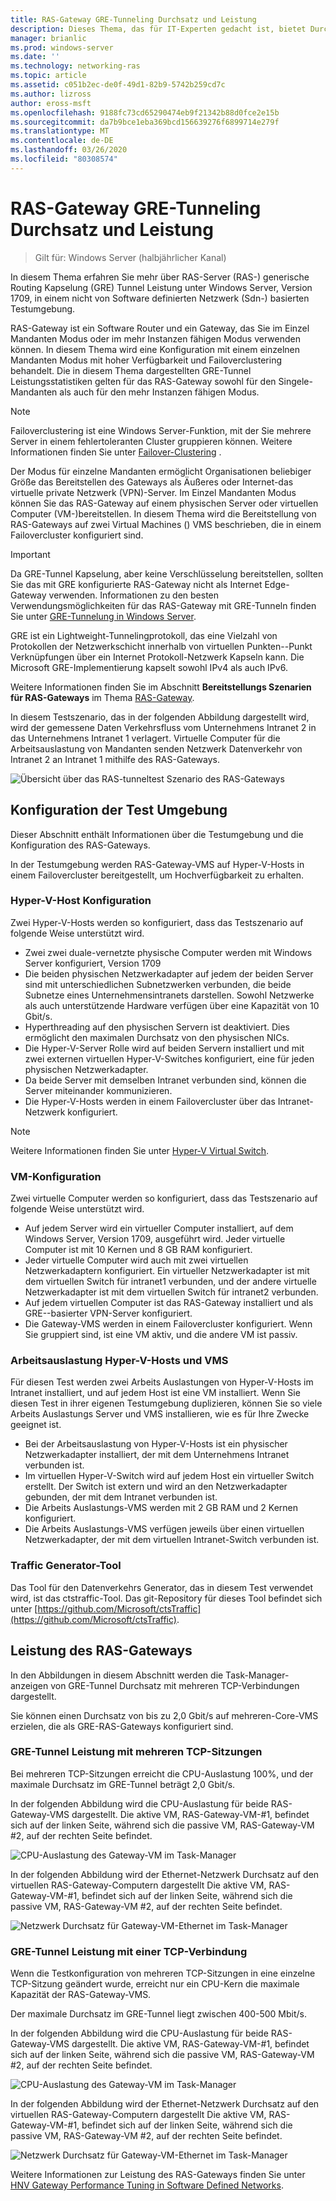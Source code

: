 ```yaml
---
title: RAS-Gateway GRE-Tunneling Durchsatz und Leistung
description: Dieses Thema, das für IT-Experten gedacht ist, bietet Durchsatz-Leistungsinformationen zu den RAS-Tunneln (Generic Routing Kapselung) des RAS-Gateways.
manager: brianlic
ms.prod: windows-server
ms.date: ''
ms.technology: networking-ras
ms.topic: article
ms.assetid: c051b2ec-de0f-49d1-82b9-5742b259cd7c
ms.author: lizross
author: eross-msft
ms.openlocfilehash: 9188fc73cd65290474eb9f21342b88d0fce2e15b
ms.sourcegitcommit: da7b9bce1eba369bcd156639276f6899714e279f
ms.translationtype: MT
ms.contentlocale: de-DE
ms.lasthandoff: 03/26/2020
ms.locfileid: "80308574"
---
```

# <a name="ras-gateway-gre-tunnel-throughput-and-performance"></a>RAS-Gateway GRE-Tunneling Durchsatz und Leistung

>Gilt für: Windows Server \(halbjährlicher Kanal\)

In diesem Thema erfahren Sie mehr über RAS-Server \(RAS-\) generische Routing Kapselung \(GRE\) Tunnel Leistung unter Windows Server, Version 1709, in einem nicht von Software definierten Netzwerk \(Sdn-\) basierten Testumgebung.

RAS-Gateway ist ein Software Router und ein Gateway, das Sie im Einzel Mandanten Modus oder im mehr Instanzen fähigen Modus verwenden können. In diesem Thema wird eine Konfiguration mit einem einzelnen Mandanten Modus mit hoher Verfügbarkeit und Failoverclustering behandelt. Die in diesem Thema dargestellten GRE-Tunnel Leistungsstatistiken gelten für das RAS-Gateway sowohl für den Singele-Mandanten als auch für den mehr Instanzen fähigen Modus.

>[!NOTE]
>Failoverclustering ist eine Windows Server-Funktion, mit der Sie mehrere Server in einem fehlertoleranten Cluster gruppieren können. Weitere Informationen finden Sie unter [Failover-Clustering](../../../failover-clustering/failover-clustering-overview.md) .

Der Modus für einzelne Mandanten ermöglicht Organisationen beliebiger Größe das Bereitstellen des Gateways als Äußeres oder Internet\-das virtuelle private Netzwerk \(VPN\)-Server. Im Einzel Mandanten Modus können Sie das RAS-Gateway auf einem physischen Server oder virtuellen Computer \(VM-\)bereitstellen. In diesem Thema wird die Bereitstellung von RAS-Gateways auf zwei Virtual Machines \(\) VMS beschrieben, die in einem Failovercluster konfiguriert sind.

>[!IMPORTANT]
>Da GRE-Tunnel Kapselung, aber keine Verschlüsselung bereitstellen, sollten Sie das mit GRE konfigurierte RAS-Gateway nicht als Internet Edge-Gateway verwenden. Informationen zu den besten Verwendungsmöglichkeiten für das RAS-Gateway mit GRE-Tunneln finden Sie unter [GRE-Tunnelung in Windows Server](gre-tunneling-windows-server.md).

GRE ist ein Lightweight-Tunnelingprotokoll, das eine Vielzahl von Protokollen der Netzwerkschicht innerhalb von virtuellen Punkten\-\-Punkt Verknüpfungen über ein Internet Protokoll-Netzwerk Kapseln kann. Die Microsoft GRE-Implementierung kapselt sowohl IPv4 als auch IPv6.

Weitere Informationen finden Sie im Abschnitt **Bereitstellungs Szenarien für RAS-Gateways** im Thema [RAS-Gateway](https://docs.microsoft.com/windows-server/remote/remote-access/ras-gateway/ras-gateway#bkmk_deploy). 

In diesem Testszenario, das in der folgenden Abbildung dargestellt wird, wird der gemessene Daten Verkehrsfluss vom Unternehmens Intranet 2 in das Unternehmens Intranet 1 verlagert. Virtuelle Computer für die Arbeitsauslastung von Mandanten senden Netzwerk Datenverkehr von Intranet 2 an Intranet 1 mithilfe des RAS-Gateways.

![Übersicht über das RAS-tunneltest Szenario des RAS-Gateways](../../media/GRE-Tunnel-Perf/Gre-Infrastructure.jpg)

## <a name="test-environment-configuration"></a>Konfiguration der Test Umgebung

Dieser Abschnitt enthält Informationen über die Testumgebung und die Konfiguration des RAS-Gateways.

In der Testumgebung werden RAS-Gateway-VMS auf Hyper\-V-Hosts in einem Failovercluster bereitgestellt, um Hochverfügbarkeit zu erhalten.

### <a name="hyper-v-host-configuration"></a>Hyper\-V-Host Konfiguration

Zwei Hyper\-V-Hosts werden so konfiguriert, dass das Testszenario auf folgende Weise unterstützt wird. 

- Zwei zwei duale\-vernetzte physische Computer werden mit Windows Server konfiguriert, Version 1709
- Die beiden physischen Netzwerkadapter auf jedem der beiden Server sind mit unterschiedlichen Subnetzwerken verbunden, die beide Subnetze eines Unternehmensintranets darstellen. Sowohl Netzwerke als auch unterstützende Hardware verfügen über eine Kapazität von 10 Gbit/s.
- Hyperthreading auf den physischen Servern ist deaktiviert. Dies ermöglicht den maximalen Durchsatz von den physischen NICs.
- Die Hyper\-V-Server Rolle wird auf beiden Servern installiert und mit zwei externen virtuellen Hyper\-V-Switches konfiguriert, eine für jeden physischen Netzwerkadapter.
- Da beide Server mit demselben Intranet verbunden sind, können die Server miteinander kommunizieren.
- Die Hyper\-V-Hosts werden in einem Failovercluster über das Intranet-Netzwerk konfiguriert. 

>[!NOTE]
>Weitere Informationen finden Sie unter [Hyper-V Virtual Switch](https://docs.microsoft.com/windows-server/virtualization/hyper-v-virtual-switch/hyper-v-virtual-switch).

### <a name="vm-configuration"></a>VM-Konfiguration

Zwei virtuelle Computer werden so konfiguriert, dass das Testszenario auf folgende Weise unterstützt wird.

- Auf jedem Server wird ein virtueller Computer installiert, auf dem Windows Server, Version 1709, ausgeführt wird. Jeder virtuelle Computer ist mit 10 Kernen und 8 GB RAM konfiguriert.
- Jeder virtuelle Computer wird auch mit zwei virtuellen Netzwerkadaptern konfiguriert. Ein virtueller Netzwerkadapter ist mit dem virtuellen Switch für intranet1 verbunden, und der andere virtuelle Netzwerkadapter ist mit dem virtuellen Switch für intranet2 verbunden.
- Auf jedem virtuellen Computer ist das RAS-Gateway installiert und als GRE-\-basierter VPN-Server konfiguriert.
- Die Gateway-VMS werden in einem Failovercluster konfiguriert. Wenn Sie gruppiert sind, ist eine VM aktiv, und die andere VM ist passiv.

### <a name="workload-hyper-v-hosts-and-vms"></a>Arbeitsauslastung Hyper\-V-Hosts und VMS

Für diesen Test werden zwei Arbeits Auslastungen von Hyper\-V-Hosts im Intranet installiert, und auf jedem Host ist eine VM installiert. Wenn Sie diesen Test in ihrer eigenen Testumgebung duplizieren, können Sie so viele Arbeits Auslastungs Server und VMS installieren, wie es für Ihre Zwecke geeignet ist.

- Bei der Arbeitsauslastung von Hyper\-V-Hosts ist ein physischer Netzwerkadapter installiert, der mit dem Unternehmens Intranet verbunden ist.
- Im virtuellen Hyper\-V-Switch wird auf jedem Host ein virtueller Switch erstellt. Der Switch ist extern und wird an den Netzwerkadapter gebunden, der mit dem Intranet verbunden ist.
- Die Arbeits Auslastungs-VMS werden mit 2 GB RAM und 2 Kernen konfiguriert.
- Die Arbeits Auslastungs-VMS verfügen jeweils über einen virtuellen Netzwerkadapter, der mit dem virtuellen Intranet-Switch verbunden ist.

### <a name="traffic-generator-tool"></a>Traffic Generator-Tool

Das Tool für den Datenverkehrs Generator, das in diesem Test verwendet wird, ist das ctstraffic-Tool. Das git-Repository für dieses Tool befindet sich unter [https://github.com/Microsoft/ctsTraffic](https://github.com/Microsoft/ctsTraffic).

## <a name="ras-gateway-performance"></a>Leistung des RAS-Gateways

In den Abbildungen in diesem Abschnitt werden die Task-Manager-anzeigen von GRE-Tunnel Durchsatz mit mehreren TCP-Verbindungen dargestellt.

Sie können einen Durchsatz von bis zu 2,0 Gbit/s auf mehreren\-Core-VMS erzielen, die als GRE-RAS-Gateways konfiguriert sind.

### <a name="gre-tunnel-performance-with-multiple-tcp-sessions"></a>GRE-Tunnel Leistung mit mehreren TCP-Sitzungen

Bei mehreren TCP-Sitzungen erreicht die CPU-Auslastung 100%, und der maximale Durchsatz im GRE-Tunnel beträgt 2,0 Gbit/s.

In der folgenden Abbildung wird die CPU-Auslastung für beide RAS-Gateway-VMS dargestellt. Die aktive VM, RAS-Gateway-VM-#1, befindet sich auf der linken Seite, während sich die passive VM, RAS-Gateway-VM #2, auf der rechten Seite befindet.

![CPU-Auslastung des Gateway-VM im Task-Manager](../../media/GRE-Tunnel-Perf/Gre-Tunnel-01.jpg)

In der folgenden Abbildung wird der Ethernet-Netzwerk Durchsatz auf den virtuellen RAS-Gateway-Computern dargestellt Die aktive VM, RAS-Gateway-VM-#1, befindet sich auf der linken Seite, während sich die passive VM, RAS-Gateway-VM #2, auf der rechten Seite befindet.

![Netzwerk Durchsatz für Gateway-VM-Ethernet im Task-Manager](../../media/GRE-Tunnel-Perf/Gre-Tunnel-02.jpg)


### <a name="gre-tunnel-performance-with-one-tcp-connection"></a>GRE-Tunnel Leistung mit einer TCP-Verbindung

Wenn die Testkonfiguration von mehreren TCP-Sitzungen in eine einzelne TCP-Sitzung geändert wurde, erreicht nur ein CPU-Kern die maximale Kapazität der RAS-Gateway-VMS.

Der maximale Durchsatz im GRE-Tunnel liegt zwischen 400-500 Mbit/s.

In der folgenden Abbildung wird die CPU-Auslastung für beide RAS-Gateway-VMS dargestellt. Die aktive VM, RAS-Gateway-VM-#1, befindet sich auf der linken Seite, während sich die passive VM, RAS-Gateway-VM #2, auf der rechten Seite befindet.

![CPU-Auslastung des Gateway-VM im Task-Manager](../../media/GRE-Tunnel-Perf/Gre-Tunnel-03.jpg)


In der folgenden Abbildung wird der Ethernet-Netzwerk Durchsatz auf den virtuellen RAS-Gateway-Computern dargestellt Die aktive VM, RAS-Gateway-VM-#1, befindet sich auf der linken Seite, während sich die passive VM, RAS-Gateway-VM #2, auf der rechten Seite befindet.

![Netzwerk Durchsatz für Gateway-VM-Ethernet im Task-Manager](../../media/GRE-Tunnel-Perf/Gre-Tunnel-04.jpg)

Weitere Informationen zur Leistung des RAS-Gateways finden Sie unter [HNV Gateway Performance Tuning in Software Defined Networks](https://docs.microsoft.com/windows-server/administration/performance-tuning/subsystem/software-defined-networking/hnv-gateway-performance).